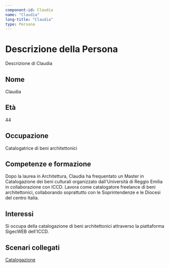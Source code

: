 ```yaml
---
component-id: Claudia
name: "Claudia"
long-title: "Claudia"
type: Persona
---
```


# Descrizione della Persona

Descrizione di Claudia

## Nome
Claudia

## Età
44

## Occupazione
Catalogatrice di beni architettonici

## Competenze e formazione
Dopo la laurea in Architettura, Claudia ha frequentato un Master in Catalogazione dei beni culturali organizzato dall'Università di Reggio Emilia in collaborazione con ICCD. Lavora come catalogatore freelance di beni architettonici, collaborando soprattutto con le Soprintendenze e le Diocesi del centro Italia.

## Interessi
Si occupa della catalogazione di beni architettonici attraverso la piattaforma SigecWEB dell'ICCD. 

## Scenari collegati
[Catalogazione](https://github.com/read-project/stories/blob/main/Scenario/Catalogazione.md)
